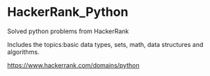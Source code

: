 # HackerRank_Python

Solved python problems from HackerRank

Includes the topics:basic data types, sets, math, data structures and algorithms. 


https://www.hackerrank.com/domains/python

